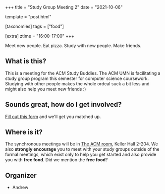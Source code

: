 +++
title = "Study Group Meeting 2"
date = "2021-10-06"

template = "post.html"

[taxonomies]
tags = ["food"]

[extra]
ztime = "16:00-17:00"
+++

Meet new people. Eat pizza. Study with new people. Make friends.

<!-- more --> 

## What is this?

This is a meeting for the ACM Study Buddies. The ACM UMN is facilitating
a study group program this semester for computer science coursework.
Studying with other people makes the whole ordeal suck a bit less and
might also help you meet new friends :)

## Sounds great, how do I get involved?

[Fill out this form](https://docs.google.com/forms/d/e/1FAIpQLSe_If4seETqZ-vXAh0raza49NvuAYzz8REmk4LBZU3-U_74-g/viewform) and we'll get you matched up.

## Where is it?

The synchronous meetings will be in [The ACM room](/room),  Keller Hall
2-204. We also **strongly encourage** you to meet with your study groups
outside of the formal meetings, which exist only to help you get started
and also provide you with **free food**. Did we mention the **free food**?


## Organizer
* Andrew

